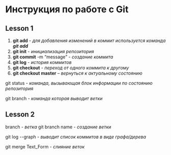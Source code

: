 # Инструкция по работе с Git

## Lesson 1
1. __git add__ - *для добавления изменений в коммит используется команда __git add__*
2. **git init** - *инициализация репозитория*
3. **git commit** -m “message” - *создание коммита*
4. **git log** - *история коммитов*
5. **git checkout** - *переход от одного коммита к другому*
6. **git checkout master** – *вернуться к актуальному состоянию*

git status - *команда, вызывающая блок информации по состоянию репозитория*

git branch - *команда которая выводит ветки*

## Lesson 2

branch - *ветка*
git branch name - *создание ветки*

git log --graph - *выводит список коммитов в виде графа/дерева*

git merge Text_Form - *слияние веток*